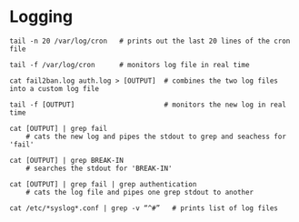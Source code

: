Logging
=======

	tail -n 20 /var/log/cron   # prints out the last 20 lines of the cron file

	tail -f /var/log/cron      # monitors log file in real time

	cat fail2ban.log auth.log > [OUTPUT]  # combines the two log files into a custom log file

	tail -f [OUTPUT]                      # monitors the new log in real time

	cat [OUTPUT] | grep fail  
		# cats the new log and pipes the stdout to grep and seachess for 'fail'

	cat [OUTPUT] | grep BREAK-IN   
		# searches the stdout for 'BREAK-IN'

	cat [OUTPUT] | grep fail | grep authentication  
		# cats the log file and pipes one grep stdout to another

	cat /etc/*syslog*.conf | grep -v “^#”   # prints list of log files
